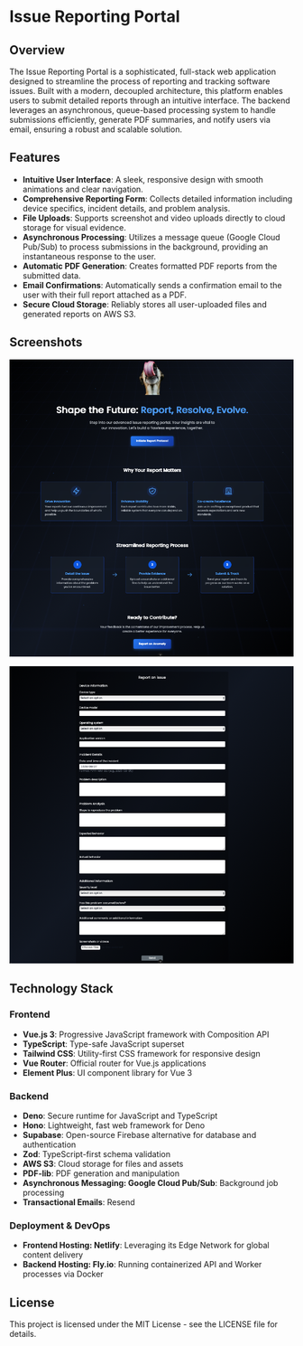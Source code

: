 # Issue Reporting Portal

## Overview

The Issue Reporting Portal is a sophisticated, full-stack web application designed to streamline the process of reporting and tracking software issues. Built with a modern, decoupled architecture, this platform enables users to submit detailed reports through an intuitive interface. The backend leverages an asynchronous, queue-based processing system to handle submissions efficiently, generate PDF summaries, and notify users via email, ensuring a robust and scalable solution.
## Features

- **Intuitive User Interface**: A sleek, responsive design with smooth animations and clear navigation.
- **Comprehensive Reporting Form**: Collects detailed information including device specifics, incident details, and problem analysis.
- **File Uploads**: Supports screenshot and video uploads directly to cloud storage for visual evidence.
- **Asynchronous Processing**: Utilizes a message queue (Google Cloud Pub/Sub) to process submissions in the background, providing an instantaneous response to the user.
- **Automatic PDF Generation**: Creates formatted PDF reports from the submitted data.
- **Email Confirmations**: Automatically sends a confirmation email to the user with their full report attached as a PDF.
- **Secure Cloud Storage**: Reliably stores all user-uploaded files and generated reports on AWS S3.

## Screenshots

![Landing Page](Screenshots/landing.png)

![Form Page](Screenshots/form.png)

## Technology Stack

### Frontend
- **Vue.js 3**: Progressive JavaScript framework with Composition API
- **TypeScript**: Type-safe JavaScript superset
- **Tailwind CSS**: Utility-first CSS framework for responsive design
- **Vue Router**: Official router for Vue.js applications
- **Element Plus**: UI component library for Vue 3

### Backend
- **Deno**: Secure runtime for JavaScript and TypeScript
- **Hono**: Lightweight, fast web framework for Deno
- **Supabase**: Open-source Firebase alternative for database and authentication
- **Zod**: TypeScript-first schema validation
- **AWS S3**: Cloud storage for files and assets
- **PDF-lib**: PDF generation and manipulation
- **Asynchronous Messaging: Google Cloud Pub/Sub**: Background job processing
- **Transactional Emails**: Resend

### Deployment & DevOps
- **Frontend Hosting: Netlify**: Leveraging its Edge Network for global content delivery
- **Backend Hosting: Fly.io**: Running containerized API and Worker processes via Docker

## License

This project is licensed under the MIT License - see the LICENSE file for details.

